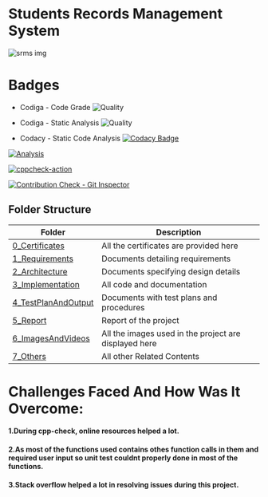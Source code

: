 # Students Records Management System 

![srms img](https://user-images.githubusercontent.com/86227942/160691999-b2979afc-49af-4fe8-97e4-6d441dd2877b.jpg)

# Badges
* Codiga - Code Grade
![Quality](https://api.codiga.io/project/32314/status/svg)

* Codiga - Static Analysis
![Quality](https://api.codiga.io/project/32314/score/svg)

* Codacy - Static Code Analysis
[![Codacy Badge](https://app.codacy.com/project/badge/Grade/7770faead2824824a97ae8b55ed848e6)](https://www.codacy.com/gh/AdithyaaRavishankar/M1_StudentRecordManagementSystem/dashboard?utm_source=github.com&amp;utm_medium=referral&amp;utm_content=AdithyaaRavishankar/M1_StudentRecordManagementSystem&amp;utm_campaign=Badge_Grade)

[![Analysis](https://github.com/AdithyaaRavishankar/M1_StudentRecordManagementSystem/actions/workflows/analysis.yml/badge.svg)](https://github.com/AdithyaaRavishankar/M1_StudentRecordManagementSystem/actions/workflows/analysis.yml)

[![cppcheck-action](https://github.com/AdithyaaRavishankar/M1_StudentRecordManagementSystem/actions/workflows/cppcheck.yml/badge.svg)](https://github.com/AdithyaaRavishankar/M1_StudentRecordManagementSystem/actions/workflows/cppcheck.yml)

[![Contribution Check - Git Inspector](https://github.com/AdithyaaRavishankar/M1_StudentRecordManagementSystem/actions/workflows/gitinspector.yml/badge.svg)](https://github.com/AdithyaaRavishankar/M1_StudentRecordManagementSystem/actions/workflows/gitinspector.yml)

## Folder Structure 
 
|  Folder  |  Description  |
|-----|-------|
| [0_Certificates](https://github.com/AdithyaaRavishankar/M1_StudentRecordManagementSystem/tree/main/0_Certificates)| All the certificates are provided here|
| [1_Requirements](https://github.com/AdithyaaRavishankar/M1_March_2022/tree/main/1_Requirements) | Documents detailing requirements   |
| [2_Architecture](https://github.com/AdithyaaRavishankar/M1_March_2022/tree/main/2_Architecture) |   Documents specifying design details   |
| [3_Implementation](https://github.com/AdithyaaRavishankar/M1_March_2022/tree/main/3_Implementation) | All code and documentation |
| [4_TestPlanAndOutput](https://github.com/AdithyaaRavishankar/M1_StudentRecordManagementSystem/tree/main/4_TestplanAndOutput) | Documents with test plans and procedures  |
| [5_Report](https://github.com/AdithyaaRavishankar/M1_StudentRecordManagementSystem/tree/main/5_Report) | Report of the project  |
| [6_ImagesAndVideos](https://github.com/AdithyaaRavishankar/M1_StudentRecordManagementSystem/tree/main/6_ImagesAndVideos) | All the images used in the project are displayed here|
| [7_Others](https://github.com/AdithyaaRavishankar/M1_StudentRecordManagementSystem/tree/main/7_Others) | All other Related Contents|
# Challenges Faced And How Was It Overcome:
 #### 1.During cpp-check, online resources helped a lot.
 #### 2.As most of the functions used contains othes function calls in them and required user input         so unit test couldnt properly done in most of the functions.
 #### 3.Stack overflow helped a lot in resolving issues during this project.
